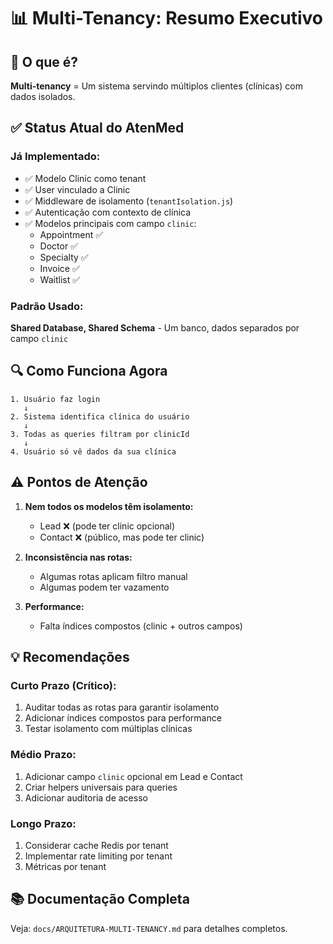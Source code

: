 # 📊 Multi-Tenancy: Resumo Executivo

## 🎯 O que é?

**Multi-tenancy** = Um sistema servindo múltiplos clientes (clínicas) com dados isolados.

## ✅ Status Atual do AtenMed

### **Já Implementado:**
- ✅ Modelo Clinic como tenant
- ✅ User vinculado a Clinic
- ✅ Middleware de isolamento (`tenantIsolation.js`)
- ✅ Autenticação com contexto de clínica
- ✅ Modelos principais com campo `clinic`:
  - Appointment ✅
  - Doctor ✅
  - Specialty ✅
  - Invoice ✅
  - Waitlist ✅

### **Padrão Usado:**
**Shared Database, Shared Schema** - Um banco, dados separados por campo `clinic`

## 🔍 Como Funciona Agora

```
1. Usuário faz login
   ↓
2. Sistema identifica clínica do usuário
   ↓
3. Todas as queries filtram por clinicId
   ↓
4. Usuário só vê dados da sua clínica
```

## ⚠️ Pontos de Atenção

1. **Nem todos os modelos têm isolamento:**
   - Lead ❌ (pode ter clinic opcional)
   - Contact ❌ (público, mas pode ter clinic)

2. **Inconsistência nas rotas:**
   - Algumas rotas aplicam filtro manual
   - Algumas podem ter vazamento

3. **Performance:**
   - Falta índices compostos (clinic + outros campos)

## 💡 Recomendações

### **Curto Prazo (Crítico):**
1. Auditar todas as rotas para garantir isolamento
2. Adicionar índices compostos para performance
3. Testar isolamento com múltiplas clínicas

### **Médio Prazo:**
1. Adicionar campo `clinic` opcional em Lead e Contact
2. Criar helpers universais para queries
3. Adicionar auditoria de acesso

### **Longo Prazo:**
1. Considerar cache Redis por tenant
2. Implementar rate limiting por tenant
3. Métricas por tenant

## 📚 Documentação Completa

Veja: `docs/ARQUITETURA-MULTI-TENANCY.md` para detalhes completos.

